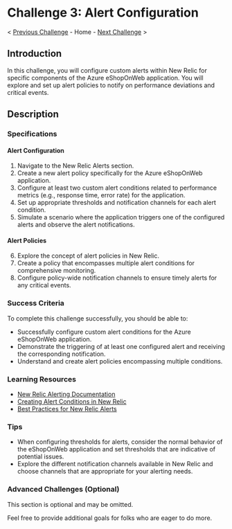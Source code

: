 # Challenge 3: Alert Configuration

< [Previous Challenge](link-to-previous) - Home - [Next Challenge](link-to-next) >

## Introduction

In this challenge, you will configure custom alerts within New Relic for specific components of the Azure eShopOnWeb application. You will explore and set up alert policies to notify on performance deviations and critical events.

## Description

### Specifications

#### Alert Configuration

1. Navigate to the New Relic Alerts section.
2. Create a new alert policy specifically for the Azure eShopOnWeb application.
3. Configure at least two custom alert conditions related to performance metrics (e.g., response time, error rate) for the application.
4. Set up appropriate thresholds and notification channels for each alert condition.
5. Simulate a scenario where the application triggers one of the configured alerts and observe the alert notifications.

#### Alert Policies

6. Explore the concept of alert policies in New Relic.
7. Create a policy that encompasses multiple alert conditions for comprehensive monitoring.
8. Configure policy-wide notification channels to ensure timely alerts for any critical events.

### Success Criteria

To complete this challenge successfully, you should be able to:

- Successfully configure custom alert conditions for the Azure eShopOnWeb application.
- Demonstrate the triggering of at least one configured alert and receiving the corresponding notification.
- Understand and create alert policies encompassing multiple conditions.

### Learning Resources

- [New Relic Alerting Documentation](https://docs.newrelic.com/docs/alerts-basics/new-relic-alerts/alert-policies/)
- [Creating Alert Conditions in New Relic](https://docs.newrelic.com/docs/alerts-applied/introduction-alerting/new-relic-alerts/creating-managing-alert-conditions/)
- [Best Practices for New Relic Alerts](https://docs.newrelic.com/docs/alerts-basics/alerting-best-practices/)

### Tips

- When configuring thresholds for alerts, consider the normal behavior of the eShopOnWeb application and set thresholds that are indicative of potential issues.
- Explore the different notification channels available in New Relic and choose channels that are appropriate for your alerting needs.

### Advanced Challenges (Optional)

This section is optional and may be omitted.

Feel free to provide additional goals for folks who are eager to do more.

